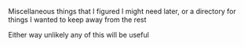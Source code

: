 Miscellaneous things that I figured I might need later, or a directory for things I wanted to keep away from the rest

Either way unlikely any of this will be useful
